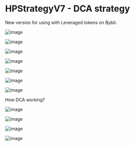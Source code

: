 # HPStrategyV7 - DCA strategy

New version for using with Leveraged tokens on Bybit.

![image](https://github.com/mkajnar/HighProfitStrategy/assets/5566514/a9564cc7-5c12-440a-b89d-a5526044c015)

![image](https://github.com/mkajnar/HighProfitStrategy/assets/5566514/ac974f06-5190-4dcd-b596-179b2062dab6)

![image](https://github.com/mkajnar/HighProfitStrategy/assets/5566514/1a70cf34-0e7d-4c89-890f-e6725ce73083)

![image](https://github.com/mkajnar/HighProfitStrategy/assets/5566514/05297dd2-ceaa-4d7f-b1b5-95f6995ab847)

![image](https://github.com/mkajnar/HighProfitStrategy/assets/5566514/0e93f13a-6d44-44d2-85d0-a3d68a796f98)

![image](https://github.com/mkajnar/HighProfitStrategy/assets/5566514/e602758c-06f1-4b3a-9963-a702c399dd30)

![image](https://github.com/mkajnar/HighProfitStrategy/assets/5566514/00c284e9-5fd1-4f86-8a7f-89b46817080c)

How DCA working?

![image](https://github.com/mkajnar/HighProfitStrategy/assets/5566514/7d7438d4-d752-4c50-abc8-011d71cb38f9)

![image](https://github.com/mkajnar/HighProfitStrategy/assets/5566514/653ffee2-2ae9-4fb9-8446-3b6dcc76a266)

![image](https://github.com/mkajnar/HighProfitStrategy/assets/5566514/5c448832-07c5-4f0c-ad07-2dea96ac7b9b)

![image](https://github.com/mkajnar/HighProfitStrategy/assets/5566514/77ab5862-cd79-4bdd-9c1b-c15ec79cd093)


